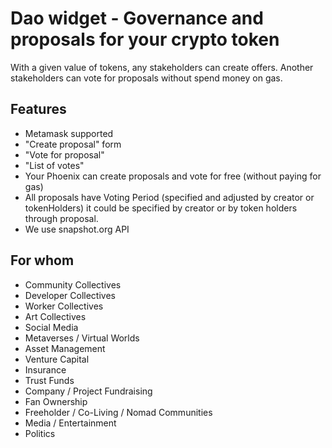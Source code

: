 # Dao widget -  Governance and proposals for your crypto token



With a given value of tokens, any stakeholders can create offers. Another stakeholders can vote for proposals without spend money on gas.
## Features

- Metamask supported
- "Create proposal" form
- "Vote for proposal"
- "List of votes"
- Your Phoenix can create proposals and vote for free (without paying for gas)
- All proposals have Voting Period (specified and adjusted by creator or tokenHolders) it could be specified by creator or by token holders through proposal.
- We use snapshot.org API

## For whom

- Community Collectives
- Developer Collectives
- Worker Collectives
- Art Collectives
- Social Media
- Metaverses / Virtual Worlds
- Asset Management
- Venture Capital
- Insurance
- Trust Funds
- Company / Project Fundraising
- Fan Ownership
- Freeholder / Co-Living / Nomad Communities
- Media / Entertainment
- Politics
